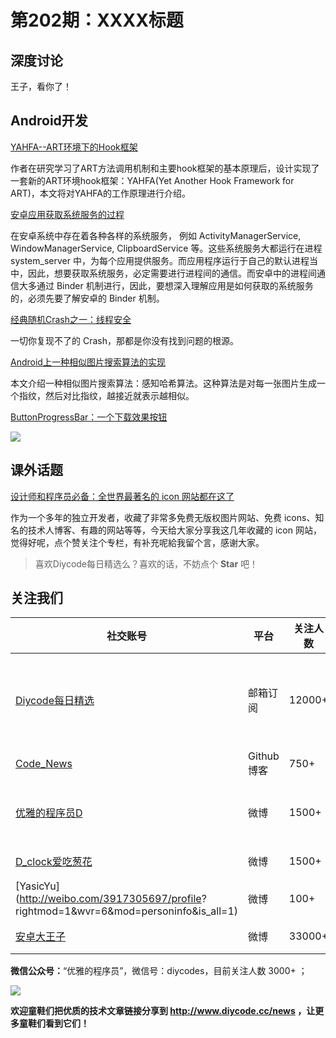 # 第202期：XXXX标题

## 深度讨论

[]()

王子，看你了！

## Android开发

[YAHFA--ART环境下的Hook框架](https://www.diycode.cc/news/2208)

作者在研究学习了ART方法调用机制和主要hook框架的基本原理后，设计实现了一套新的ART环境hook框架：YAHFA(Yet Another Hook Framework for ART)，本文将对YAHFA的工作原理进行介绍。

[安卓应用获取系统服务的过程](https://www.diycode.cc/news/2202)

在安卓系统中存在着各种各样的系统服务， 例如 ActivityManagerService, WindowManagerService, ClipboardService 等。这些系统服务大都运行在进程 system_server 中，为每个应用提供服务。而应用程序运行于自己的默认进程当中，因此，想要获取系统服务，必定需要进行进程间的通信。而安卓中的进程间通信大多通过 Binder 机制进行，因此，要想深入理解应用是如何获取的系统服务的，必须先要了解安卓的 Binder 机制。

[经典随机Crash之一：线程安全](https://www.diycode.cc/news/2210)

一切你复现不了的 Crash，那都是你没有找到问题的根源。

[Android上一种相似图片搜索算法的实现](https://www.diycode.cc/news/2211)

本文介绍一种相似图片搜索算法：感知哈希算法。这种算法是对每一张图片生成一个指纹，然后对比指纹，越接近就表示越相似。

[ButtonProgressBar：一个下载效果按钮](https://github.com/ishaan1995/ButtonProgressBar)

![](https://raw.githubusercontent.com/ishaan1995/ButtonProgressBar/master/output_F2Ryon.gif)

## 课外话题

[设计师和程序员必备：全世界最著名的 icon 网站都在这了](https://zhuanlan.zhihu.com/p/26073777)

作为一个多年的独立开发者，收藏了非常多免费无版权图片网站、免费 icons、知名的技术人博客、有趣的网站等等，今天给大家分享我这几年收藏的 icon 网站，觉得好呢，点个赞关注个专栏，有补充呢給我留个言，感谢大家。

> 喜欢Diycode每日精选么？喜欢的话，不妨点个 **Star** 吧！

## 关注我们

| 社交账号  |  平台  | 关注人数 | 说明 |
| -------- | -------- | -------- | -------- |
| [Diycode每日精选](http://list.qq.com/cgi-bin/qf_invite?id=d469993d2c888e971c0fbb2309c4d84256968386b126b967)|   邮箱订阅  | 12000+ | 每日分享一次Android、iOS、Swfit技术干货  |
| [Code_News](https://github.com/DiyCodes/code_news) |    Github博客  |750+ | 每日邮件推送列表  |
| [优雅的程序员D](http://weibo.com/u/5891258264) |   微博  | 1500+ | 官方微博，每日分享开源信息  |
| [D_clock爱吃葱花](http://weibo.com/u/2480694892)  |   微博  | 1500+ | 日报发起人  |
|[YasicYu](http://weibo.com/3917305697/profile? rightmod=1&wvr=6&mod=personinfo&is_all=1)  |   微博  | 100+ | 日报发起人  |
|[安卓大王子](http://weibo.com/apkbus/)   |   微博  | 33000+ | 日报发起人  |

**微信公众号：**“优雅的程序员”，微信号：diycodes，目前关注人数 3000+ ；

![](http://upload-images.jianshu.io/upload_images/1846413-b42abfa70f909099.jpg?imageMogr2/auto-orient/strip%7CimageView2/2/w/1240)

**欢迎童鞋们把优质的技术文章链接分享到 http://www.diycode.cc/news ，让更多童鞋们看到它们！**